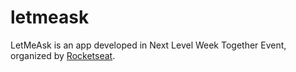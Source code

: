 # letmeask

LetMeAsk is an app developed in Next Level Week Together Event, organized by 
[Rocketseat](https://rocketseat.com.br/). 
